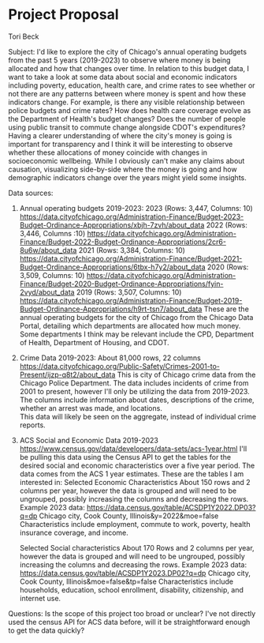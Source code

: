 # Project Proposal

Tori Beck

Subject:
I'd like to explore the city of Chicago's annual operating budgets from the past 5 years (2019-2023) to observe where money is being allocated and how that changes over time.
In relation to this budget data, I want to take a look at some data about social and economic indicators including poverty, education, health care, and crime rates to see whether or not 
there are any patterns between where money is spent and how these indicators change.  For example, is there any visible relationship between police budgets and crime rates? 
How does health care coverage evolve as the Department of Health's budget changes? Does the number of people using public transit to commute change alongside CDOT's expenditures?
Having a clearer understanding of where the city's money is going is important for transparency and I think it will be interesting to observe whether these allocations of money coincide 
with changes in socioeconomic wellbeing.  While I obviously can't make any claims about causation, visualizing side-by-side where the money is going and how demographic indicators change over the years might yield some insights.

Data sources:

1. Annual operating budgets 2019-2023:
2023 (Rows: 3,447, Columns: 10) https://data.cityofchicago.org/Administration-Finance/Budget-2023-Budget-Ordinance-Appropriations/xbjh-7zvh/about_data
2022 (Rows: 3,446, Columns :10) https://data.cityofchicago.org/Administration-Finance/Budget-2022-Budget-Ordinance-Appropriations/2cr6-8u6w/about_data
2021 (Rows: 3,384, Columns: 10) https://data.cityofchicago.org/Administration-Finance/Budget-2021-Budget-Ordinance-Appropriations/6tbx-h7y2/about_data
2020 (Rows: 3,509, Columns: 10) https://data.cityofchicago.org/Administration-Finance/Budget-2020-Budget-Ordinance-Appropriations/fyin-2vyd/about_data
2019 (Rows: 3,507, Columns: 10) https://data.cityofchicago.org/Administration-Finance/Budget-2019-Budget-Ordinance-Appropriations/h9rt-tsn7/about_data
These are the annual operating budgets for the city of Chicago from the Chicago Data Portal, detailing which departments are allocated how much money.
Some departments I think may be relevant include the CPD, Department of Health, Department of Housing, and CDOT.

2. Crime Data 2019-2023:
About 81,000 rows, 22 columns
https://data.cityofchicago.org/Public-Safety/Crimes-2001-to-Present/ijzp-q8t2/about_data
This is city of Chicago crime data from the Chicago Police Department.  The data includes incidents of crime from 2001 to present, however I'll only be utilizing the data from 
2019-2023.  The columns include information about dates, descriptions of the crime, whether an arrest was made, and locations.  
This data will likely be seen on the aggregate, instead of individual crime reports.

3. ACS Social and Economic Data 2019-2023
https://www.census.gov/data/developers/data-sets/acs-1year.html
I'll be pulling this data using the Census API to get the tables for the desired social and economic characteristics over a five year period.
The data comes from the ACS 1 year estimates.  These are the tables I am interested in:
    Selected Economic Characteristics
    About 150 rows and 2 columns per year, however the data is grouped and will need to be ungrouped, possibly increasing the columns and decreasing the rows.
    Example 2023 data: https://data.census.gov/table/ACSDP1Y2022.DP03?q=dp Chicago city, Cook County, Illinois&y=2022&moe=false
    Characteristics include employment, commute to work, poverty, health insurance coverage, and income.

    Selected Social characteristics
    About 170 Rows and 2 columns per year, however the data is grouped and will need to be ungrouped, possibly increasing the columns and decreasing the rows.
    Example 2023 data: https://data.census.gov/table/ACSDP1Y2023.DP02?q=dp Chicago city, Cook County, Illinois&moe=false&tp=false
    Characteristics include households, education, school enrollment, disability, citizenship, and internet use.
   
Questions:
Is the scope of this project too broad or unclear?
I've not directly used the census API for ACS data before, will it be straightforward enough to get the data quickly?
